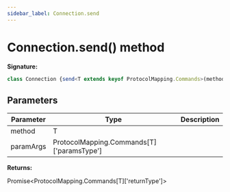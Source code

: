```yaml
---
sidebar_label: Connection.send
---
```

# Connection.send() method

**Signature:**

```typescript
class Connection {send<T extends keyof ProtocolMapping.Commands>(method: T, ...paramArgs: ProtocolMapping.Commands[T]['paramsType']): Promise<ProtocolMapping.Commands[T]['returnType']>;}
```

## Parameters

|  Parameter | Type | Description |
|  --- | --- | --- |
|  method | T |  |
|  paramArgs | ProtocolMapping.Commands\[T\]\['paramsType'\] |  |

**Returns:**

Promise&lt;ProtocolMapping.Commands\[T\]\['returnType'\]&gt;

